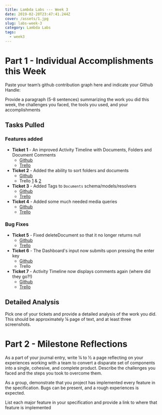 ```yaml
---
title: Lambda Labs --- Week 3
date: 2019-02-28T23:47:41.244Z
cover: /assets/1.jpg
slug: labs-week-3
category: Lambda Labs
tags:
  - week3
---
```

# Part 1 - Individual Accomplishments this Week

Paste your team’s github contribution graph here and indicate your Github Handle:

Provide a paragraph (5-8 sentences) summarizing the work you did this week, the challenges you faced, the tools you used, and your accomplishments

## Tasks Pulled

### Features added

* **Ticket 1** - An improved Activity Timeline with Documents, Folders and Document Comments
  * [Github](https://github.com/Lambda-School-Labs/labs-team-home/pull/333)
  * [Trello](https://trello.com/c/VsBjgQlW/67-update-activity-timeline-so-that-it-displays-newly-created-documents-folders-and-document-comments)
* **Ticket 2** - Added the ability to sort folders and documents
  * [Github](https://github.com/Lambda-School-Labs/labs-team-home/pull/334)
  * Trello [1](https://trello.com/c/fZmYAlED/70-document-sort-function) & [2](https://trello.com/c/iJPU7cOM/71-folder-sort-function)
* **Ticket 3** - Added Tags to `Documents` schema/models/resolvers
  * [Github](https://github.com/Lambda-School-Labs/labs-team-home/pull/339)
  * [Trello](https://trello.com/c/0MTJHw4M/80-added-tags-to-documents)
* **Ticket 4** - Added some much needed media queries
  * [Github](https://github.com/Lambda-School-Labs/labs-team-home/pull/347)
  * [Trello](https://trello.com/c/2fUTLsv2/49-look-at-and-standardize-styling-for-front-end)

### Bug Fixes

* **Ticket 5** - Fixed deleteDocument so that it no longer returns null
  * [Github](https://github.com/Lambda-School-Labs/labs-team-home/pull/322)
  * [Trello](https://trello.com/c/9QXwgEQh/68-deletedocuments-mutation-returns-null-when-invoked)
* **Ticket 6** - The Dashboard's input now submits upon pressing the enter key
  * [Github](https://github.com/Lambda-School-Labs/labs-team-home/pull/323)
  * Trello
* **Ticket 7** - Activity Timeline now displays comments again (where did they go?!)
  * [Github](https://github.com/Lambda-School-Labs/labs-team-home/pull/352)
  * [Trello](https://trello.com/c/EINzskiw/82-activity-timeline-does-not-show-comments-anymore-only-folders-documents-messages)

## Detailed Analysis

Pick one of your tickets and provide a detailed analysis of the work you did.  This should be approximately ¼ page of text, and at least three screenshots.

# Part 2 - Milestone Reflections

As a part of your journal entry, write ¼ to ½ a page reflecting on your experiences working with a team to convert a disparate set of components into a single, cohesive, and complete product. Describe the challenges you faced and the steps you took to overcome them.



As a group, demonstrate that you project has implemented every feature in the specification. Bugs can be present, and a rough experiences is expected.



List each major feature in your specification and provide a link to where that feature is implemented
